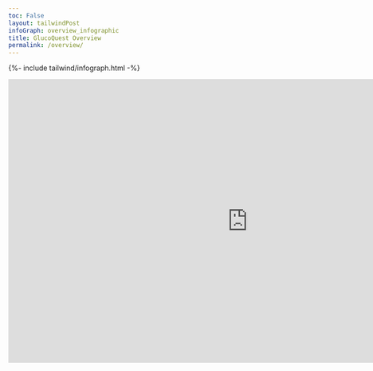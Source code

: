 ```yaml
---
toc: False 
layout: tailwindPost
infoGraph: overview_infographic
title: GlucoQuest Overview
permalink: /overview/
---
```


<!-- Infographic - this depends on page.infoGraph frontmatter being set -->
{%- include tailwind/infograph.html -%}

<iframe src="https://docs.google.com/presentation/d/e/2PACX-1vQjRJW_CDlP1rrKsndIA5KZp1pCaQ2Ob2Xbswcnkpd1_qjWRHxZAhpQhe7FGreROw1oKlQKAw5NHWtw/pubembed?start=false&loop=false&delayms=3000" frameborder="0" width="960" height="569" allowfullscreen="true" mozallowfullscreen="true" webkitallowfullscreen="true"></iframe>